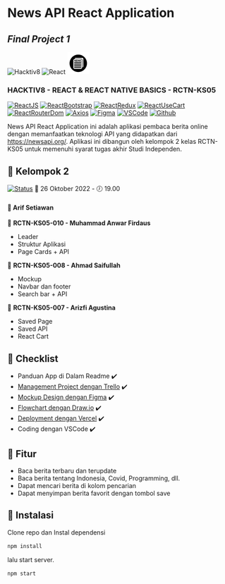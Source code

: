 # News API React Application

## _Final Project 1_

<img src="https://d3g5ywftkpzr0e.cloudfront.net/wp-content/uploads/2020/01/15094433/hacktiv8-1.png" alt="Hacktiv8" width="50"/>
<img src="https://upload.wikimedia.org/wikipedia/commons/thumb/a/a7/React-icon.svg/512px-React-icon.svg.png?20220125121207" alt="React" width="50"/>
<img src="/public/berita.png" alt="News API" width="50"/>

### HACKTIV8 - REACT & REACT NATIVE BASICS - RCTN-KS05

[![ReactJS](https://img.shields.io/badge/ReactJS-18.2.0-green)]() [![ReactBootstrap](https://img.shields.io/badge/ReactBootstrap-2.5.0-green)]() [![ReactRedux](https://img.shields.io/badge/ReactRedux-7.2.9-green)]() [![ReactUseCart](https://img.shields.io/badge/ReactUseCart-1.13.0-green)]() [![ReactRouterDom](https://img.shields.io/badge/ReactRouterDom-6.4.1-green)]() [![Axios](https://img.shields.io/badge/Axios-0.27.2-green)]() [![Figma](https://img.shields.io/badge/Figma-Design-red)]() [![VSCode](https://img.shields.io/badge/VSCode-1.72.2-yellow)]() [![Github](https://img.shields.io/badge/Github-Repo-yellow)]()


News API React Application ini adalah aplikasi pembaca berita online dengan memanfaatkan teknologi API yang didapatkan dari https://newsapi.org/. Aplikasi ini dibangun oleh kelompok 2 kelas RCTN-KS05 untuk memenuhi syarat tugas akhir Studi Independen.

## :rocket: Kelompok 2
[![Status](https://img.shields.io/badge/Status-Sudah_Mentoring-green)]()
:date: 26 Oktober 2022 - :clock7: 19.00

#### :crown: Arif Setiawan

:man: <Strong>RCTN-KS05-010 - Muhammad Anwar Firdaus</Strong>

- Leader
- Struktur Aplikasi
- Page Cards + API

:man: <Strong>RCTN-KS05-008 - Ahmad Saifullah</Strong>

- Mockup
- Navbar dan footer
- Search bar + API

:woman: <Strong>RCTN-KS05-007 - Arizfi Agustina</Strong>

- Saved Page
- Saved API
- React Cart

## :memo: Checklist

- Panduan App di Dalam Readme :heavy_check_mark:
- [Management Project dengan Trello](https://trello.com/invite/b/U0trTX43/ATTI79b74825852e3511daf0a4640dbcc976D6E0DBCB/kanban-final-project-1) :heavy_check_mark:
- [Mockup Design dengan Figma](https://www.figma.com/file/BBc50Rz1YLeY5CsPPrOVkj/Hacktive-project-1?node-id=0%3A1) :heavy_check_mark:
- [Flowchart dengan Draw.io](https://drive.google.com/file/d/1HbJXhISouK67lD_FTEbfZ9d0a4yAnUet/view?usp=sharing) :heavy_check_mark:
- [Deployment dengan Vercel](https://rctnks05-fp-news-api-kel2.vercel.app/) :heavy_check_mark:
- Coding dengan VSCode :heavy_check_mark:

## :dart: Fitur

- Baca berita terbaru dan terupdate
- Baca berita tentang Indonesia, Covid, Programming, dll.
- Dapat mencari berita di kolom pencarian
- Dapat menyimpan berita favorit dengan tombol save

## :link: Instalasi

Clone repo dan Instal dependensi

```sh
npm install
```

lalu start server.

```sh
npm start
```
